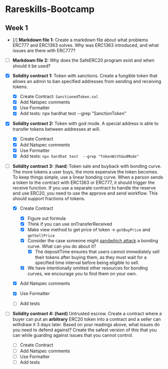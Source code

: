 # Rareskills-Bootcamp

## Week 1

- [/] **Markdown file 1:** Create a markdown file about what problems ERC777 and ERC1363 solves. Why was ERC1363 introduced, and what issues are there with ERC777?
- [ ] **Markdown file 2:** Why does the SafeERC20 program exist and when should it be used?
- [x] **Solidity contract 1:** Token with sanctions. Create a fungible token that allows an admin to ban specified addresses from sending and receiving tokens.

  - [x] Create Contract: `SanctionedToken.sol`
  - [x] Add Natspec comments
  - [x] Use Formatter
  - [x] Add tests: npx hardhat test  --grep "SanctionToken"

- [x] **Solidity contract 2:** Token with god mode. A special address is able to transfer tokens between addresses at will.

  - [x] Create Contract
  - [x] Add Natspec comments
  - [x] Use Formatter
  - [x] Add tests: `npx hardhat test  --grep "TokenWithGodMode"`

- [ ] **Solidity contract 3:** (**hard**) Token sale and buyback with bonding curve. The more tokens a user buys, the more expensive the token becomes. To keep things simple, use a linear bonding curve. When a person sends a token to the contract with ERC1363 or ERC777, it should trigger the receive function. If you use a separate contract to handle the reserve and use ERC20, you need to use the approve and send workflow. This should support fractions of tokens.

  - [x] Create Contract
    - [x] Figure out formula
    - [x] Think if you can use onTransferReceived
    - [x] Make view method to get price of token -> `getBuyPrice` and `getSellPrice`
    - [x] Consider the case someone might [sandwhich attack](https://medium.com/coinmonks/defi-sandwich-attack-explain-776f6f43b2fd) a bonding curve. What can you do about it?
      - [x] The depositTime ensures that users cannot immediately sell their tokens after buying them, as they must wait for a specified time interval before being eligible to sell.
    - [x] We have intentionally omitted other resources for bonding curves, we encourage you to find them on your own.
  - [x] Add Natspec comments
  - [x] Use Formatter
  - [ ] Add tests
  

- [ ] **Solidity contract 4: (hard)** Untrusted escrow. Create a contract where a buyer can put an **arbitrary** ERC20 token into a contract and a seller can withdraw it 3 days later. Based on your readings above, what issues do you need to defend against? Create the safest version of this that you can while guarding against issues that you cannot control.
  - [ ] Create Contract
  - [ ] Add Natspec comments
  - [ ] Use Formatter
  - [ ] Add tests
